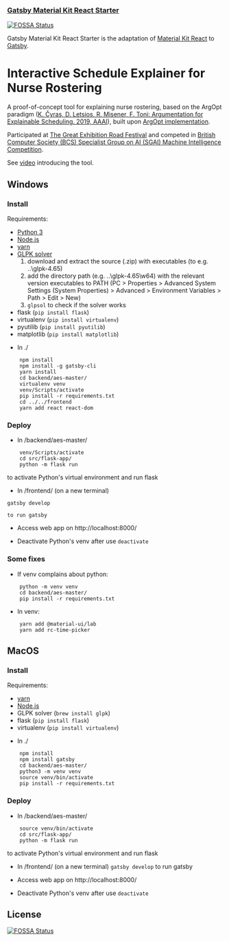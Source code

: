 ### [Gatsby Material Kit React Starter](https://amazing-jones-e61bda.netlify.com/)
[![FOSSA Status](https://app.fossa.io/api/projects/git%2Bgithub.com%2FWebCu%2Fgatsby-material-kit-react.svg?type=shield)](https://app.fossa.io/projects/git%2Bgithub.com%2FWebCu%2Fgatsby-material-kit-react?ref=badge_shield)


Gatsby Material Kit React Starter is the adaptation of [Material Kit React](https://www.creative-tim.com/product/material-kit-react) to [Gatsby](https://www.gatsbyjs.org/).

# Interactive Schedule Explainer for Nurse Rostering 

A proof-of-concept tool for explaining nurse rostering, based on the ArgOpt paradigm ([K. Čyras, D. Letsios, R. Misener, F. Toni: Argumentation for Explainable Scheduling. 2019, AAAI](https://aaai.org/ojs/index.php/AAAI/article/view/4126)), built upon [ArgOpt implementation](https://github.com/mylestunglee/aes).

Participated at [The Great Exhibition Road Festival](https://www.greatexhibitionroadfestival.co.uk/) and competed in [British Computer Society (BCS) Specialist Group on AI (SGAI) Machine Intelligence Competition](http://www.bcs-sgai.org/micomp/).

See [video](https://www.youtube.com/watch?v=pVXj_whrTkA) introducing the tool. 

## Windows 

### Install

Requirements:
- [Python 3](https://www.python.org/downloads/windows/)
- [Node.js](https://nodejs.org/en/download/)
- [yarn](https://yarnpkg.com/lang/en/docs/install/#windows-stable)
- [GLPK solver](http://winglpk.sourceforge.net/) 
	1. download and extract the source (.zip) with executables (to e.g. ..\glpk-4.65)
	2. add the directory path (e.g. ..\glpk-4.65\w64) with the relevant version executables to PATH (PC > Properties > Advanced System Settings (System Properties) > Advanced > Environment Variables > Path > Edit > New)
	3. `glpsol` to check if the solver works
- flask (`pip install flask`)
- virtualenv (`pip install virtualenv`)
- pyutilib (`pip install pyutilib`)
- matplotlib (`pip install matplotlib`)


* In ./
```
	npm install
	npm install -g gatsby-cli
	yarn install
	cd backend/aes-master/
	virtualenv venv
	venv/Scripts/activate
	pip install -r requirements.txt
	cd ../../frontend
	yarn add react react-dom	
```

### Deploy

* In /backend/aes-master/
```
	venv/Scripts/activate
	cd src/flask-app/
	python -m flask run
```

to activate Python's virtual environment and run flask

* In /frontend/ (on a new terminal)

``` gatsby develop ```

	to run gatsby

* Access web app on http://localhost:8000/

* Deactivate Python's venv after use
``` deactivate ```

### Some fixes

* If venv complains about python: 
```
	python -m venv venv
	cd backend/aes-master/
	pip install -r requirements.txt
```

* In venv:
```
	yarn add @material-ui/lab
	yarn add rc-time-picker
```

## MacOS

### Install

Requirements:
- [yarn](https://yarnpkg.com/en/docs/install#mac-stable)
- [Node.js](https://nodejs.org/en/download/)
- GLPK solver (`brew install glpk`)
- flask (`pip install flask`)
- virtualenv (`pip install virtualenv`)

* In ./
```
	npm install
	npm install gatsby
	cd backend/aes-master/
	python3 -m venv venv
	source venv/bin/activate
	pip install -r requirements.txt
```

### Deploy

* In /backend/aes-master/
```
	source venv/bin/activate
	cd src/flask-app/
	python -m flask run
```

to activate Python's virtual environment and run flask

* In /frontend/ (on a new terminal)
``` gatsby develop ```
	to run gatsby

* Access web app on http://localhost:8000/

* Deactivate Python's venv after use
``` deactivate ```
 

## License
[![FOSSA Status](https://app.fossa.io/api/projects/git%2Bgithub.com%2FWebCu%2Fgatsby-material-kit-react.svg?type=large)](https://app.fossa.io/projects/git%2Bgithub.com%2FWebCu%2Fgatsby-material-kit-react?ref=badge_large)
